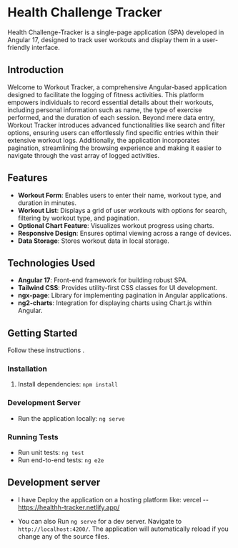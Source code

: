 # Health Challenge Tracker

Health Challenge-Tracker is a single-page application (SPA) developed in Angular 17, designed to track user workouts and display them in a user-friendly interface.

## Introduction

Welcome to Workout Tracker, a comprehensive Angular-based application designed to facilitate the logging of fitness activities. This platform empowers individuals to record essential details about their workouts, including personal information such as name, the type of exercise performed, and the duration of each session. Beyond mere data entry, Workout Tracker introduces advanced functionalities like search and filter options, ensuring users can effortlessly find specific entries within their extensive workout logs. Additionally, the application incorporates pagination, streamlining the browsing experience and making it easier to navigate through the vast array of logged activities.

## Features

- **Workout Form**: Enables users to enter their name, workout type, and duration in minutes.
- **Workout List**: Displays a grid of user workouts with options for search, filtering by workout type, and pagination.
- **Optional Chart Feature**: Visualizes workout progress using charts.
- **Responsive Design**: Ensures optimal viewing across a range of devices.
- **Data Storage**: Stores workout data in local storage.

## Technologies Used

- **Angular 17**: Front-end framework for building robust SPA.
- **Tailwind CSS**: Provides utility-first CSS classes for UI development.
- **ngx-page**: Library for implementing pagination in Angular applications.
- **ng2-charts**: Integration for displaying charts using Chart.js within Angular.

## Getting Started

Follow these instructions .

### Installation

1. Install dependencies:
   `npm install`

### Development Server

- Run the application locally:
  `ng serve`

### Running Tests

- Run unit tests:
  `ng test`
- Run end-to-end tests:
  `ng e2e`

## Development server

- I have Deploy the application on a hosting platform like: vercel
-- https://healthh-tracker.netlify.app/

- You can also Run `ng serve` for a dev server. Navigate to `http://localhost:4200/`. The application will automatically reload if you change any of the source files.

